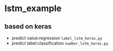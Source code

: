 # lstm_example
## based on keras
- predict value:regression `label_lstm_keras.py`
- predict label:classification `number_lstm_keras.py`
